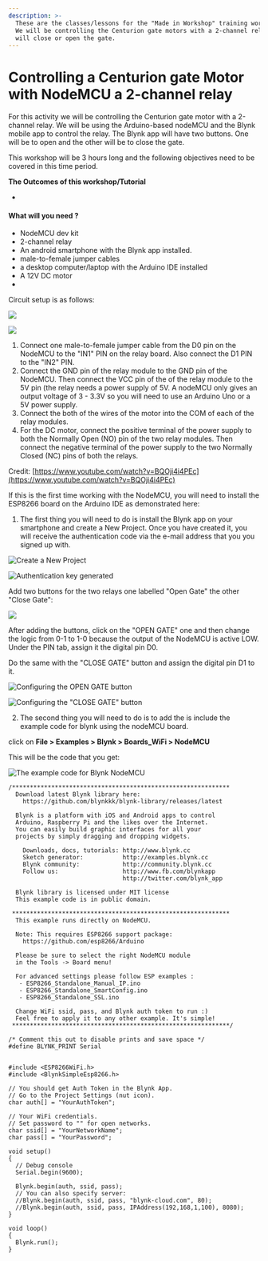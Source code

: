 ```yaml
---
description: >-
  These are the classes/lessons for the "Made in Workshop" training workshops.
  We will be controlling the Centurion gate motors with a 2-channel relay. This
  will close or open the gate.
---
```


# Controlling a Centurion gate Motor with NodeMCU a 2-channel relay

For this activity we will be controlling the Centurion gate motor with a 2-channel relay. We will be using the Arduino-based nodeMCU and the Blynk mobile app to control the relay. The Blynk app will have two buttons. One will be to open and the other will be to close the gate. 

This workshop will be 3 hours long and the following objectives need to be covered in this time period.



**The Outcomes of this workshop/Tutorial**

* 
#### What will you need ?

* NodeMCU dev kit 
* 2-channel relay 
* An android smartphone with the Blynk app installed.
* male-to-female jumper cables
* a desktop computer/laptop with the Arduino IDE installed 
* A 12V DC motor 
* 
Circuit setup is as follows:  
  

![](../../.gitbook/assets/image.png)



![](../../.gitbook/assets/centuriongatemotor.PNG)

1. Connect one male-to-female jumper cable from the D0 pin on the NodeMCU to the "IN1" PIN on the relay board.  Also connect the D1 PIN to the "IN2" PIN.
2. Connect the GND pin of the relay module to the GND pin of the NodeMCU. Then connect the VCC pin of the of the relay module to the 5V pin \(the relay needs a power supply of 5V. A nodeMCU only gives an output voltage of 3 - 3.3V so you will need to use an Arduino Uno or a 5V power supply.
3. Connect the both of the wires of the motor into the COM of each of the relay modules. 
4. For the DC motor, connect the positive terminal of the power supply to both the Normally Open \(NO\) pin of the two relay modules. Then connect the negative terminal of the power supply to the two Normally Closed \(NC\) pins of both the relays.

Credit: [https://www.youtube.com/watch?v=BQOji4i4PEc](https://www.youtube.com/watch?v=BQOji4i4PEc)



If this is the first time working with the NodeMCU, you will need to install the ESP8266 board on the Arduino IDE as demonstrated here: 

1.  The first thing you will need to do is install the Blynk app on your smartphone and create a New Project. Once you have created it, you will receive the authentication code via the e-mail address that you you signed up with.  

![Create a New Project](../../.gitbook/assets/createblynkappname.png)

![Authentication key generated](../../.gitbook/assets/createblynkapp.png)

Add two buttons for the two relays one labelled "Open Gate" the other "Close Gate":

![](../../.gitbook/assets/screenshot_20200214-184846.png)

After adding the buttons, click on the "OPEN GATE" one and then change the logic from 0-1 to 1-0 because the output of the NodeMCU is active LOW. Under the PIN tab, assign it the digital pin D0.

Do the same with the "CLOSE GATE" button and assign the digital pin D1 to it.

 

![Configuring the OPEN GATE button](../../.gitbook/assets/screenshot_20200215-103136.png)



![Configuring the &quot;CLOSE GATE&quot; button ](../../.gitbook/assets/screenshot_20200215-103136%20%281%29.png)





2. The second thing you will need to do is to add the is include the example code for blynk using the nodeMCU board. 

click on **File &gt; Examples &gt; Blynk &gt; Boards\_WiFi &gt; NodeMCU** 

This will be the code that you get:

![The example code for Blynk NodeMCU](../../.gitbook/assets/blynk_nodemcu.PNG)

```text
/*************************************************************
  Download latest Blynk library here:
    https://github.com/blynkkk/blynk-library/releases/latest

  Blynk is a platform with iOS and Android apps to control
  Arduino, Raspberry Pi and the likes over the Internet.
  You can easily build graphic interfaces for all your
  projects by simply dragging and dropping widgets.

    Downloads, docs, tutorials: http://www.blynk.cc
    Sketch generator:           http://examples.blynk.cc
    Blynk community:            http://community.blynk.cc
    Follow us:                  http://www.fb.com/blynkapp
                                http://twitter.com/blynk_app

  Blynk library is licensed under MIT license
  This example code is in public domain.

 *************************************************************
  This example runs directly on NodeMCU.

  Note: This requires ESP8266 support package:
    https://github.com/esp8266/Arduino

  Please be sure to select the right NodeMCU module
  in the Tools -> Board menu!

  For advanced settings please follow ESP examples :
   - ESP8266_Standalone_Manual_IP.ino
   - ESP8266_Standalone_SmartConfig.ino
   - ESP8266_Standalone_SSL.ino

  Change WiFi ssid, pass, and Blynk auth token to run :)
  Feel free to apply it to any other example. It's simple!
 *************************************************************/

/* Comment this out to disable prints and save space */
#define BLYNK_PRINT Serial


#include <ESP8266WiFi.h>
#include <BlynkSimpleEsp8266.h>

// You should get Auth Token in the Blynk App.
// Go to the Project Settings (nut icon).
char auth[] = "YourAuthToken";

// Your WiFi credentials.
// Set password to "" for open networks.
char ssid[] = "YourNetworkName";
char pass[] = "YourPassword";

void setup()
{
  // Debug console
  Serial.begin(9600);

  Blynk.begin(auth, ssid, pass);
  // You can also specify server:
  //Blynk.begin(auth, ssid, pass, "blynk-cloud.com", 80);
  //Blynk.begin(auth, ssid, pass, IPAddress(192,168,1,100), 8080);
}

void loop()
{
  Blynk.run();
}

```



